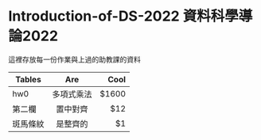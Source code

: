 # Introduction-of-DS-2022 資料科學導論2022

這裡存放每一份作業與上過的助教課的資料

| Tables        | Are           | Cool  |
| ------------- |:-------------:| -----:|
| hw0        | 多項式乘法      | $1600 |
| 第二欄        | 置中對齊      |   $12 |
| 斑馬條紋      | 是整齊的      |    $1 |

